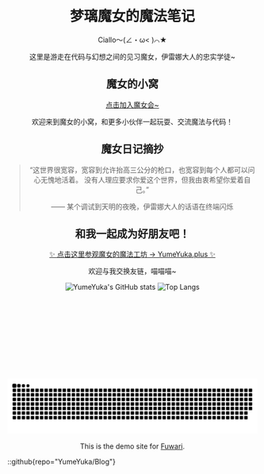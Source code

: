
<h1 align="center">梦璃魔女的魔法笔记</h1>
<div align="center">

Ciallo～(∠・ω< )⌒★

这里是游走在代码与幻想之间的见习魔女，伊雷娜大人的忠实学徒~

## 魔女的小窝

[点击加入魔女会~](https://qq.yumeyuka.plus)

欢迎来到魔女的小窝，和更多小伙伴一起玩耍、交流魔法与代码！


## 魔女日记摘抄

> “这世界很宽容，宽容到允许抬高三公分的枪口，也宽容到每个人都可以问心无愧地活着。
> 没有人理应要求你爱这个世界，但我由衷希望你爱着自己。”
>
> —— 某个调试到天明的夜晚，伊雷娜大人的话语在终端闪烁

## 和我一起成为好朋友吧！

[✨ 点击这里参观魔女的魔法工坊 → YumeYuka.plus ✨](https://YumeYuka.plus)

欢迎与我交换友链，喵喵喵~




<p align="center">
  <img height="180" src="https://github-readme-stats.vercel.app/api?username=YumeYuka&show_icons=true&bg_color=fff0f6,ffe4ec&title_color=ff69b4&text_color=ea4c89&icon_color=ffb6d5&border_color=ff69b4" alt="YumeYuka's GitHub stats" style="display:inline-block;vertical-align:middle;" />
  <img height="180" src="https://github-readme-stats.vercel.app/api/top-langs/?username=YumeYuka&layout=compact&hide=html&bg_color=fff0f6,ffe4ec&title_color=ff69b4&text_color=ea4c89&icon_color=ffb6d5&border_color=ff69b4" alt="Top Langs" style="display:inline-block;vertical-align:middle;" />
</p>

<p align="center">
  <picture>
    <source media="(prefers-color-scheme: dark)" srcset="https://raw.githubusercontent.com/NightRainMilkyWay/NightRainMilkyWay/output/github-contribution-grid-snake-dark.svg">
    <source media="(prefers-color-scheme: light)" srcset="https://raw.githubusercontent.com/NightRainMilkyWay/NightRainMilkyWay/output/github-contribution-grid-snake.svg">
    <img alt="github contribution grid snake animation" src="https://raw.githubusercontent.com/NightRainMilkyWay/NightRainMilkyWay/output/github-contribution-grid-snake.svg">
  </picture>
</p>

This is the demo site for [Fuwari](https://github.com/saicaca/fuwari).

</div>

::github{repo="YumeYuka/Blog"}
